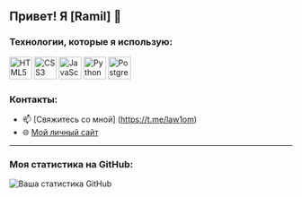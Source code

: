 
## Привет! Я [Ramil] 👋



### Технологии, которые я использую:


<p>
  <img src="https://cdn.jsdelivr.net/gh/devicons/devicon/icons/html5/html5-original.svg" width="40" height="40" alt="HTML5" title="HTML5"/>
  <img src="https://cdn.jsdelivr.net/gh/devicons/devicon/icons/css3/css3-original.svg" width="40" height="40" alt="CSS3" title="CSS3"/>
  <img src="https://cdn.jsdelivr.net/gh/devicons/devicon/icons/javascript/javascript-original.svg" width="40" height="40" alt="JavaScript" title="JavaScript"/>
  <img src="https://cdn.jsdelivr.net/gh/devicons/devicon/icons/python/python-original.svg" width="40" height="40" alt="Python" title="Python"/>
  <img src="https://cdn.jsdelivr.net/gh/devicons/devicon/icons/postgresql/postgresql-original.svg" width="40" height="40" alt="PostgreSQL" title="PostgreSQL"/>
</p>


### Контакты:
- 📫 [Свяжитесь со мной] (https://t.me/law1om)
- 🌐 [Мой личный сайт](https://law1om.github.io/portfolio/)

---

### Моя статистика на GitHub:
![Ваша статистика GitHub](https://github-readme-stats.vercel.app/api?username=law1om&show_icons=true&theme=radical)

